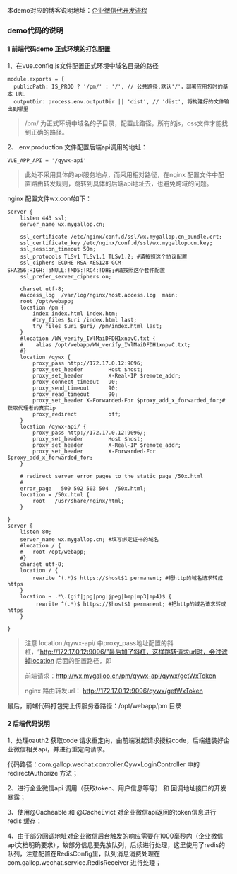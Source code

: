 本demo对应的博客说明地址：[企业微信代开发流程](https://blog.mygallop.cn/2022/04/develop/qywx-api-dev/)



### demo代码的说明

#### 1 前端代码demo 正式环境的打包配置

1、在vue.config.js文件配置正式环境中域名目录的路径

````
module.exports = {
  publicPath: IS_PROD ? '/pm/' : '/', // 公共路径,默认'/'，部署应用包时的基本 URL
  outputDir: process.env.outputDir || 'dist', // 'dist', 将构建好的文件输出到哪里
````

>/pm/ 为正式环境中域名的子目录，配置此路径，所有的js，css文件才能找到正确的路径。

2、.env.production 文件配置后端api调用的地址：

````
VUE_APP_API = '/qywx-api'
````

> 此处不采用具体的api服务地点，而采用相对路径，在nginx 配置文件中配置路由转发规则，跳转到具体的后端api地址去，也避免跨域的问题。

nginx 配置文件wx.conf如下：

````
server {
    listen 443 ssl;
    server_name wx.mygallop.cn;

    ssl_certificate /etc/nginx/conf.d/ssl/wx.mygallop.cn_bundle.crt;
    ssl_certificate_key /etc/nginx/conf.d/ssl/wx.mygallop.cn.key;
    ssl_session_timeout 50m;
    ssl_protocols TLSv1 TLSv1.1 TLSv1.2; #请按照这个协议配置
    ssl_ciphers ECDHE-RSA-AES128-GCM-SHA256:HIGH:!aNULL:!MD5:!RC4:!DHE;#请按照这个套件配置
    ssl_prefer_server_ciphers on;

    charset utf-8;
    #access_log  /var/log/nginx/host.access.log  main;
    root /opt/webapp;
    location /pm {
        index index.html index.htm;
        #try_files $uri /index.html last;
        try_files $uri $uri/ /pm/index.html last;
    }
    #location /WW_verify_IWlMaiDFDH1xnpvC.txt {
    #    alias /opt/webapp/WW_verify_IWlMaiDFDH1xnpvC.txt;
    #}
    location /qywx {
        proxy_pass http://172.17.0.12:9096;
        proxy_set_header        Host $host;
        proxy_set_header        X-Real-IP $remote_addr;
        proxy_connect_timeout   90;
        proxy_send_timeout      90;
        proxy_read_timeout      90;
        proxy_set_header X-Forwarded-For $proxy_add_x_forwarded_for;#获取代理者的真实ip
        proxy_redirect          off;
    }
    location /qywx-api/ {
        proxy_pass http://172.17.0.12:9096/;
        proxy_set_header        Host $host;
        proxy_set_header        X-Real-IP $remote_addr;
        proxy_set_header        X-Forwarded-For $proxy_add_x_forwarded_for;
    }

    # redirect server error pages to the static page /50x.html
    #
    error_page   500 502 503 504  /50x.html;
    location = /50x.html {
        root   /usr/share/nginx/html;
    }

}
server {
    listen 80;
    server_name wx.mygallop.cn; #填写绑定证书的域名
    #location / {
    #   root /opt/webapp;
    #}
    charset utf-8;
    location / {
        rewrite ^(.*)$ https://$host$1 permanent; #把http的域名请求转成https
    }
    location ~ .*\.(gif|jpg|png|jpeg|bmp|mp3|mp4)$ {
         rewrite ^(.*)$ https://$host$1 permanent; #把http的域名请求转成https
    }

}

````

> 注意 location /qywx-api/ 中proxy_pass地址配置的斜杠，“http://172.17.0.12:9096/”最后加了斜杠，这样跳转请求url时，会过滤掉location 后面的配置路径，即  
>
> 前端请求：http://wx.mygallop.cn/pm/qywx-api/qywx/getWxToken
>
> nginx 路由转发url： http://172.17.0.12:9096/qywx/getWxToken



最后，前端代码打包完上传服务器路径：/opt/webapp/pm 目录

#### 2 后端代码说明

1、处理oauth2 获取code 请求重定向，由前端发起请求授权code，后端组装好企业微信相关api，并进行重定向请求。

代码路径：com.gallop.wechat.controller.QywxLoginController 中的redirectAuthorize 方法；

2、进行企业微信api 调用（获取token、用户信息等等） 和 回调地址接口的开发暴露；

3、使用@Cacheable 和 @CacheEvict 对企业微信api返回的token信息进行redis 缓存；

4、由于部分回调地址对企业微信后台触发的响应需要在1000毫秒内（企业微信api文档明确要求），故部分信息要先放队列，后续进行处理，这里使用了redis的队列，注意配置在RedisConfig里，队列消息消费处理在 com.gallop.wechat.service.RedisReceiver 进行处理；